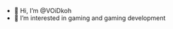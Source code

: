 - 👋 Hi, I’m @VOiDkoh
- 👀 I’m interested in gaming and gaming development
  


<!---
VOiDkoh/VOiDkoh is a ✨ special ✨ repository because its `README.md` (this file) appears on your GitHub profile.
You can click the Preview link to take a look at your changes.
--->
